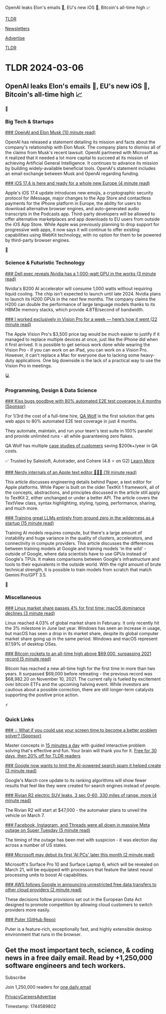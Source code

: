 OpenAI leaks Elon's emails 🤖, EU's new iOS 📱, Bitcoin's all-time high 📈

[TLDR](/)

[Newsletters](/newsletters)

[Advertise](https://advertise.tldr.tech/)

[TLDR](/)

# TLDR 2024-03-06

## OpenAI leaks Elon's emails 🤖, EU's new iOS 📱, Bitcoin's all-time high 📈

📱

### Big Tech & Startups

[### OpenAI and Elon Musk (10 minute read)](https://openai.com/blog/openai-elon-musk?utm_source=tldrnewsletter)

OpenAI has released a statement detailing its mission and facts about the company's relationship with Elon Musk. The company plans to dismiss all of the claims from Musk's recent lawsuit. OpenAI partnered with Microsoft as it realized that it needed a lot more capital to succeed at its mission of achieving Artificial General Intelligence. It continues to advance its mission by building widely-available beneficial tools. OpenAI's statement includes an email exchange between Musk and OpenAI regarding funding.

[### iOS 17.4 is here and ready for a whole new Europe (4 minute read)](https://www.theverge.com/2024/3/5/24090161/ios-17-4-update-released-dma-eu-third-party-app-store-nfc-payments?utm_source=tldrnewsletter)

Apple's iOS 17.4 update introduces new emojis, a cryptographic security protocol for iMessage, major changes to the App Store and contactless payments for the iPhone platform in Europe, the ability for users to download alternative browser engines, and auto-generated audio transcripts in the Podcasts app. Third-party developers will be allowed to offer alternative marketplaces and app downloads to EU users from outside the iOS App Store. While Apple was previously planning to drop support for progressive web apps, it now says it will continue to offer existing capabilities using WebKit technology, with no option for them to be powered by third-party browser engines.

🚀

### Science & Futuristic Technology

[### Dell exec reveals Nvidia has a 1,000-watt GPU in the works (3 minute read)](https://www.theregister.com/2024/03/05/nvidias_b100_gpu_1000w/?utm_source=tldrnewsletter)

Nvidia's B200 AI accelerator will consume 1,000 watts without requiring liquid cooling. The chip isn't expected to launch until late 2024. Nvidia plans to launch its H200 GPUs in the next few months. The company claims the H200 can double the performance of large language models thanks to its HBM3e memory stacks, which provide 4.8TB/second of bandwidth.

[### I worked exclusively in Vision Pro for a week — here’s how it went (22 minute read)](https://arstechnica.com/gadgets/2024/03/i-worked-exclusively-in-vision-pro-for-a-week-heres-how-it-went/?utm_source=tldrnewsletter)

The Apple Vision Pro's $3,500 price tag would be much easier to justify if it managed to replace multiple devices at once, just like the iPhone did when it first arrived. It is possible to get serious work done while wearing the Vision Pro - if you can work on an iPad, you can work on a Vision Pro. However, it can't replace a Mac for everyone due to lacking some heavy-duty applications. One big downside is the lack of a practical way to use the Vision Pro in meetings.

💻

### Programming, Design & Data Science

[### Kiss bugs goodbye with 80% automated E2E test coverage in 4 months (Sponsor)](https://www.qawolf.com/?utm_source=tldr_main&amp;utm_medium=newsletter&amp;utm_campaign=tldr_main_newsletter_march_6)

For 1/3rd the cost of a full-time hire, [QA Wolf](https://www.qawolf.com/?utm_source=tldr_main&utm_medium=newsletter&utm_campaign=tldr_main_newsletter_march_6) is the first solution that gets web apps to 80% automated E2E test coverage in just 4 months.

They automate, maintain, and run your team's test suite in 100% parallel and provide unlimited runs - all while guaranteeing zero flakes.

QA Wolf has multiple [case studies of customers](https://www.qawolf.com/case-studies?utm_source=tldr_main&utm_medium=newsletter&utm_campaign=tldr_main_newsletter_march_6) saving $200k+/year in QA costs.

✅ Trusted by Salesloft, Autotrader, and Cohere (4.8 ⭐ on G2) [Learn More](https://www.qawolf.com/?utm_source=tldr_main&utm_medium=newsletter&utm_campaign=tldr_main_newsletter_march_6)

[### Nerdy internals of an Apple text editor 👨🏻‍🔧 (19 minute read)](https://papereditor.app/internals?utm_source=tldrnewsletter)

This article discusses engineering details behind Paper, a text editor for Apple platforms. While Paper is built on the older TextKit 1 framework, all of the concepts, abstractions, and principles discussed in the article still apply to TextKit 2, either unchanged or under a better API. The article covers the TextView class, syntax highlighting, styling, typing, performance, sharing, and much more.

[### Training great LLMs entirely from ground zero in the wilderness as a startup (15 minute read)](https://www.yitay.net/blog/training-great-llms-entirely-from-ground-zero-in-the-wilderness?utm_source=tldrnewsletter)

Training AI models requires compute, but there's a large amount of instability and huge variance in the quality of clusters, accelerators, and connectivity in compute providers. This article discusses the differences between training models at Google and training models 'in the wild' - outside of Google, where data scientists have to use GPUs instead of Google's TPUs. It makes comparisons between Google's infrastructure and tools to their equivalents in the outside world. With the right amount of brute technical strength, it is possible to train models from scratch that match Gemini Pro/GPT 3.5.

🎁

### Miscellaneous

[### Linux market share passes 4% for first time; macOS dominance declines (3 minute read)](https://arstechnica.com/gadgets/2024/03/linux-continues-growing-market-share-reaches-4-of-desktops/?utm_source=tldrnewsletter)

Linux reached 4.03% of global market share in February. It only recently hit the 3% milestone in June last year. Windows has seen an increase in usage, but macOS has seen a drop in its market share, despite its global computer market share going up in the same period. Windows and macOS represent 87.59% of desktop OSes.

[### Bitcoin rockets to an all-time high above $69,000, surpassing 2021 record (5 minute read)](https://www.cnbc.com/2024/03/05/bitcoin-all-time-high.html?utm_source=tldrnewsletter)

Bitcoin has reached a new all-time high for the first time in more than two years. It surpassed $69,000 before retreating - the previous record was $68,982.20 on November 10, 2021. The current rally is fueled by excitement over bitcoin ETFs and the upcoming halving event. While investors are cautious about a possible correction, there are still longer-term catalysts supporting the positive price action.

⚡

### Quick Links

[### 💡 What if you could use your screen time to become a better problem solver? (Sponsor)](https://brilliant.org/?utm_medium=sponsor&amp;utm_source=newsletter&amp;utm_campaign=tldrtech_141223)

Master concepts in [15 minutes a day](https://brilliant.org/?utm_medium=sponsor&utm_source=newsletter&utm_campaign=tldrtech_141223) with guided interactive problem solving that's effective and fun. Your brain will thank you for it. [Free for 30 days, then 20% off for TLDR readers](https://brilliant.org/?utm_medium=sponsor&utm_source=newsletter&utm_campaign=tldrtech_141223)

[### Google now wants to limit the AI-powered search spam it helped create (3 minute read)](https://arstechnica.com/gadgets/2024/03/google-wants-to-close-pandoras-box-fight-ai-powered-search-spam/?utm_source=tldrnewsletter)

Google's March core update to its ranking algorithms will show fewer results that feel like they were created for search engines instead of people.

[### Rivian R2 electric SUV leaks, 3 sec 0-60, 330 miles of range, more (4 minute read)](https://electrek.co/2024/03/04/rivian-r2-electric-suv-leaks-price-range/?utm_source=tldrnewsletter)

The Rivian R2 will start at $47,000 - the automaker plans to unveil the vehicle on March 7.

[### Facebook, Instagram, and Threads were all down in massive Meta outage on Super Tuesday (5 minute read)](https://techcrunch.com/2024/03/05/facebook-instagram-and-threads-are-all-down-in-massive-meta-outage-on-super-tuesday/?utm_source=tldrnewsletter)

The timing of the outage has been met with suspicion - it was election day across a number of US states.

[### Microsoft may debut its first 'AI PCs' later this month (2 minute read)](https://www.engadget.com/microsoft-may-debut-its-first-ai-pcs-later-this-month-204522580.html?utm_source=tldrnewsletter)

Microsoft's Surface Pro 10 and Surface Laptop 6, which will be revealed on March 21, will be equipped with processors that feature the latest neural processing units to boost AI capabilities.

[### AWS follows Google in announcing unrestricted free data transfers to other cloud providers (2 minute read)](https://techcrunch.com/2024/03/05/amazon-follows-google-in-announcing-free-data-transfers-out-of-aws/?utm_source=tldrnewsletter)

These decisions follow provisions set out in the European Data Act designed to promote competition by allowing cloud customers to switch providers more easily.

[### Puter (GitHub Repo)](https://github.com/HeyPuter/puter?utm_source=tldrnewsletter)

Puter is a feature-rich, exceptionally fast, and highly extensible desktop environment that runs in the browser.

## Get the most important tech, science, & coding news in a free daily email. Read by +1,250,000 software engineers and tech workers.

Subscribe

Join 1,250,000 readers for [one daily email](/api/latest/tech)

[Privacy](/privacy)[Careers](https://jobs.ashbyhq.com/tldr.tech)[Advertise](/tech/advertise)

Timestamp: 1744589802